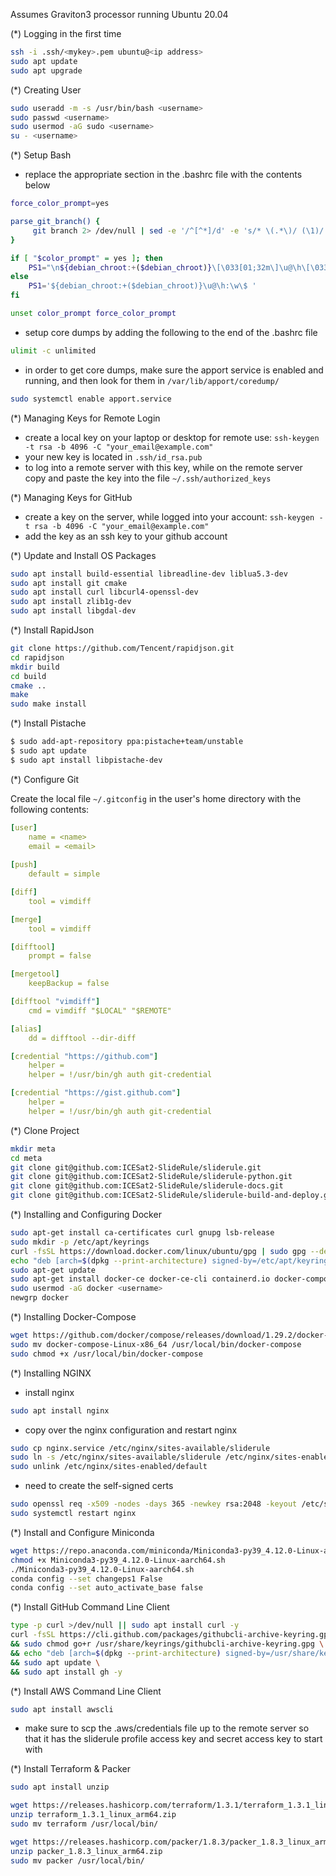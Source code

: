 Assumes Graviton3 processor running Ubuntu 20.04

(*) Logging in the first time

```bash
ssh -i .ssh/<mykey>.pem ubuntu@<ip address>
sudo apt update
sudo apt upgrade
```

(*) Creating User

```bash
sudo useradd -m -s /usr/bin/bash <username>
sudo passwd <username>
sudo usermod -aG sudo <username>
su - <username>
```

(*) Setup Bash

- replace the appropriate section in the .bashrc file with the contents below
```bash
force_color_prompt=yes

parse_git_branch() {
     git branch 2> /dev/null | sed -e '/^[^*]/d' -e 's/* \(.*\)/ (\1)/'
}

if [ "$color_prompt" = yes ]; then
    PS1="\n${debian_chroot:+($debian_chroot)}\[\033[01;32m\]\u@\h\[\033[00m\]\[\033[33m\] [\$CONDA_DEFAULT_ENV]\$(parse_git_branch):\[\033[01;34m\]\w\[\033[00m\]\n\$ "
else
    PS1='${debian_chroot:+($debian_chroot)}\u@\h:\w\$ '
fi

unset color_prompt force_color_prompt
```

- setup core dumps by adding the following to the end of the .bashrc file
```bash
ulimit -c unlimited
```

- in order to get core dumps, make sure the apport service is enabled and running, and then look for them in `/var/lib/apport/coredump/`
```bash
sudo systemctl enable apport.service
```

(*) Managing Keys for Remote Login

- create a local key on your laptop or desktop for remote use: `ssh-keygen -t rsa -b 4096 -C "your_email@example.com"`
- your new key is located in `.ssh/id_rsa.pub`
- to log into a remote server with this key, while on the remote server copy and paste the key into the file `~/.ssh/authorized_keys`


(*) Managing Keys for GitHub

- create a key on the server, while logged into your account: `ssh-keygen -t rsa -b 4096 -C "your_email@example.com"`
- add the key as an ssh key to your github account

(*) Update and Install OS Packages

```bash
sudo apt install build-essential libreadline-dev liblua5.3-dev
sudo apt install git cmake
sudo apt install curl libcurl4-openssl-dev
sudo apt install zlib1g-dev
sudo apt install libgdal-dev
```

(*) Install RapidJson

```bash
git clone https://github.com/Tencent/rapidjson.git
cd rapidjson
mkdir build
cd build
cmake ..
make
sudo make install
```

(*) Install Pistache

```bash
$ sudo add-apt-repository ppa:pistache+team/unstable
$ sudo apt update
$ sudo apt install libpistache-dev
```

(*) Configure Git

Create the local file `~/.gitconfig` in the user's home directory with the following contents:

```yaml
[user]
	name = <name>
	email = <email>
	
[push]
    default = simple

[diff]
    tool = vimdiff

[merge]
    tool = vimdiff

[difftool]
    prompt = false

[mergetool]
    keepBackup = false

[difftool "vimdiff"]
    cmd = vimdiff "$LOCAL" "$REMOTE"

[alias]
    dd = difftool --dir-diff

[credential "https://github.com"]
	helper = 
	helper = !/usr/bin/gh auth git-credential

[credential "https://gist.github.com"]
	helper = 
	helper = !/usr/bin/gh auth git-credential
```

(*) Clone Project

```bash
mkdir meta
cd meta
git clone git@github.com:ICESat2-SlideRule/sliderule.git
git clone git@github.com:ICESat2-SlideRule/sliderule-python.git
git clone git@github.com:ICESat2-SlideRule/sliderule-docs.git
git clone git@github.com:ICESat2-SlideRule/sliderule-build-and-deploy.git
```

(*) Installing and Configuring Docker

```bash
sudo apt-get install ca-certificates curl gnupg lsb-release
sudo mkdir -p /etc/apt/keyrings
curl -fsSL https://download.docker.com/linux/ubuntu/gpg | sudo gpg --dearmor -o /etc/apt/keyrings/docker.gpg
echo "deb [arch=$(dpkg --print-architecture) signed-by=/etc/apt/keyrings/docker.gpg] https://download.docker.com/linux/ubuntu $(lsb_release -cs) stable" | sudo tee /etc/apt/sources.list.d/docker.list > /dev/null
sudo apt-get update
sudo apt-get install docker-ce docker-ce-cli containerd.io docker-compose-plugin
sudo usermod -aG docker <username>
newgrp docker
```

(*) Installing Docker-Compose

```bash
wget https://github.com/docker/compose/releases/download/1.29.2/docker-compose-Linux-x86_64
sudo mv docker-compose-Linux-x86_64 /usr/local/bin/docker-compose
sudo chmod +x /usr/local/bin/docker-compose
```

(*) Installing NGINX

- install nginx
```bash
sudo apt install nginx
```
- copy over the nginx configuration and restart nginx
```bash
sudo cp nginx.service /etc/nginx/sites-available/sliderule
sudo ln -s /etc/nginx/sites-available/sliderule /etc/nginx/sites-enabled/sliderule
sudo unlink /etc/nginx/sites-enabled/default
```

- need to create the self-signed certs
```bash
sudo openssl req -x509 -nodes -days 365 -newkey rsa:2048 -keyout /etc/ssl/private/nginx-selfsigned.key -out /etc/ssl/certs/nginx-selfsigned.crt
sudo systemctl restart nginx
```

(*) Install and Configure Miniconda

```bash
wget https://repo.anaconda.com/miniconda/Miniconda3-py39_4.12.0-Linux-aarch64.sh
chmod +x Miniconda3-py39_4.12.0-Linux-aarch64.sh
./Miniconda3-py39_4.12.0-Linux-aarch64.sh
conda config --set changeps1 False
conda config --set auto_activate_base false
```

(*) Install GitHub Command Line Client

```bash
type -p curl >/dev/null || sudo apt install curl -y
curl -fsSL https://cli.github.com/packages/githubcli-archive-keyring.gpg | sudo dd of=/usr/share/keyrings/githubcli-archive-keyring.gpg \
&& sudo chmod go+r /usr/share/keyrings/githubcli-archive-keyring.gpg \
&& echo "deb [arch=$(dpkg --print-architecture) signed-by=/usr/share/keyrings/githubcli-archive-keyring.gpg] https://cli.github.com/packages stable main" | sudo tee /etc/apt/sources.list.d/github-cli.list > /dev/null \
&& sudo apt update \
&& sudo apt install gh -y
```

(*) Install AWS Command Line Client

```bash
sudo apt install awscli
```

- make sure to scp the .aws/credentials file up to the remote server so that it has the sliderule profile access key and secret access key to start with

(*) Install Terraform & Packer

```bash
sudo apt install unzip

wget https://releases.hashicorp.com/terraform/1.3.1/terraform_1.3.1_linux_arm64.zip
unzip terraform_1.3.1_linux_arm64.zip
sudo mv terraform /usr/local/bin/

wget https://releases.hashicorp.com/packer/1.8.3/packer_1.8.3_linux_arm64.zip
unzip packer_1.8.3_linux_arm64.zip
sudo mv packer /usr/local/bin/
```



    
 
